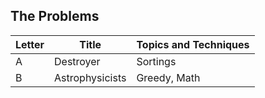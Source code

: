 ## The Problems

|  Letter | Title                     | Topics and Techniques                          |
|---------|---------------------------|-----------------------------|
|  A | Destroyer          | Sortings                      |
|  B | Astrophysicists             | Greedy, Math                     |

